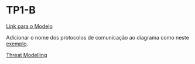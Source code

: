 # TP1-B

[Link para o Modelo](https://app.creately.com/diagram/dZMftGiopaL/view)

Adicionar o nome dos protocolos de comunicação ao diagrama como neste [exemplo](https://en.wikipedia.org/wiki/File:Operational_Threat_Model_PDF.jpg).

[Threat Modelling](https://users.encs.concordia.ca/~clark/courses/1601-6150/scribe/L04c.pdf)
